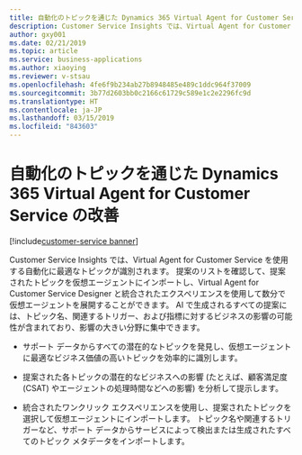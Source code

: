 ```yaml
---
title: 自動化のトピックを通じた Dynamics 365 Virtual Agent for Customer Service の改善
description: Customer Service Insights では、Virtual Agent for Customer Service による自動化に最適なトピックが識別されます。
author: gxy001
ms.date: 02/21/2019
ms.topic: article
ms.service: business-applications
ms.author: xiaoying
ms.reviewer: v-stsau
ms.openlocfilehash: 4fe6f9b234ab27b8948485e489c1ddc964f37009
ms.sourcegitcommit: 3b77d2603bb0c2166c61729c589e1c2e2296fc9d
ms.translationtype: HT
ms.contentlocale: ja-JP
ms.lasthandoff: 03/15/2019
ms.locfileid: "843603"
---
```

# <a name="improve-dynamics-365-virtual-agent-for-customer-service-through-topics-for-automation"></a>自動化のトピックを通じた Dynamics 365 Virtual Agent for Customer Service の改善 

[!include[customer-service banner](../../../includes/dynamics365-ai-customer-service.md)]

Customer Service Insights では、Virtual Agent for Customer Service を使用する自動化に最適なトピックが識別されます。 提案のリストを確認して、提案されたトピックを仮想エージェントにインポートし、Virtual Agent for Customer Service Designer と統合されたエクスペリエンスを使用して数分で仮想エージェントを展開することができます。 AI で生成されるすべての提案には、トピック名、関連するトリガー、および指標に対するビジネスの影響の可能性が含まれており、影響の大きい分野に集中できます。

* サポート データからすべての潜在的なトピックを発見し、仮想エージェントに最適なビジネス価値の高いトピックを効率的に識別します。

* 提案された各トピックの潜在的なビジネスへの影響 (たとえば、顧客満足度 (CSAT) やエージェントの処理時間などへの影響) を分析して提示します。

* 統合されたワンクリック エクスペリエンスを使用し、提案されたトピックを選択して仮想エージェントにインポートします。 トピック名や関連するトリガーなど、サポート データからサービスによって検出または生成されたすべてのトピック メタデータをインポートします。

